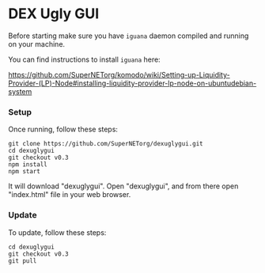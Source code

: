 # DEX Ugly GUI

Before starting make sure you have `iguana` daemon compiled and running on your machine.

You can find instructions to install `iguana` here:

https://github.com/SuperNETorg/komodo/wiki/Setting-up-Liquidity-Provider-(LP)-Node#installing-liquidity-provider-lp-node-on-ubuntudebian-system

### Setup
Once running, follow these steps:
```shell
git clone https://github.com/SuperNETorg/dexuglygui.git
cd dexuglygui
git checkout v0.3
npm install
npm start
```

It will download "dexuglygui". Open "dexuglygui", and from there open "index.html" file in your web browser.

### Update
To update, follow these steps:
```shell
cd dexuglygui
git checkout v0.3
git pull
```
